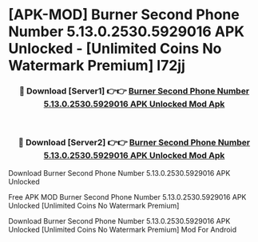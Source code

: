 # [APK-MOD] Burner  Second Phone Number 5.13.0.2530.5929016 APK Unlocked - [Unlimited Coins No Watermark Premium] l72jj



<div align="center">
<h3>🔴 Download [Server1] 👉👉 <a href="https://momento.my/?title=Burner__Second_Phone_Number_5.13.0.2530.5929016_APK_Unlocked">Burner  Second Phone Number 5.13.0.2530.5929016 APK Unlocked Mod Apk</a></h3><br>

<h3>🔴 Download [Server2] 👉👉 <a href="https://momento.my/?title=Burner__Second_Phone_Number_5.13.0.2530.5929016_APK_Unlocked">Burner  Second Phone Number 5.13.0.2530.5929016 APK Unlocked Mod Apk</a></h3>
</div>



Download Burner  Second Phone Number 5.13.0.2530.5929016 APK Unlocked 

Free APK MOD Burner  Second Phone Number 5.13.0.2530.5929016 APK Unlocked [Unlimited Coins No Watermark Premium]

Download Burner  Second Phone Number 5.13.0.2530.5929016 APK Unlocked [Unlimited Coins No Watermark Premium] Mod For Android
